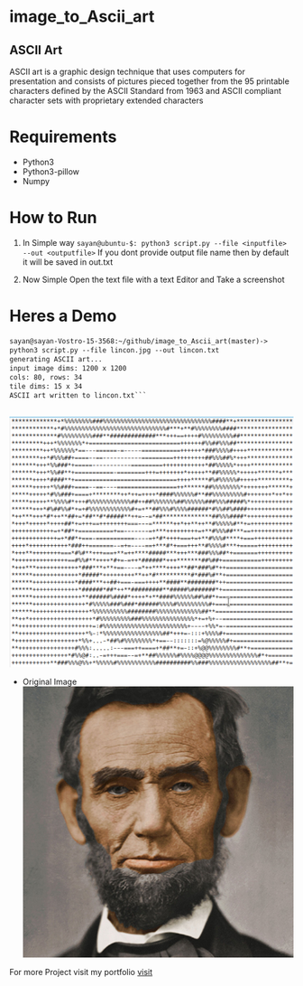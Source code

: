 # image_to_Ascii_art
## ASCII Art
ASCII art is a graphic design technique that uses computers for presentation and consists of pictures pieced together from the 95 printable characters defined by the ASCII Standard from 1963 and ASCII compliant character sets with proprietary extended characters

# Requirements
+ Python3
+ Python3-pillow
+ Numpy

# How to Run
1. In Simple way
	`sayan@ubuntu-$: python3 script.py --file <inputfile> --out <outputfile>`
	If you dont provide output file name then by default it will be saved in out.txt

2. Now Simple Open the text file with a text Editor and Take a screenshot

# Heres a Demo

```
sayan@sayan-Vostro-15-3568:~/github/image_to_Ascii_art(master)-> python3 script.py --file lincon.jpg --out lincon.txt 
generating ASCII art...
input image dims: 1200 x 1200
cols: 80, rows: 34
tile dims: 15 x 34
ASCII art written to lincon.txt```


```

![lincon](lincon.png)

+ Original Image 
![lincon color image](lincon.jpg)

For more Project visit my portfolio [visit](https://royninja.github.io)
```
